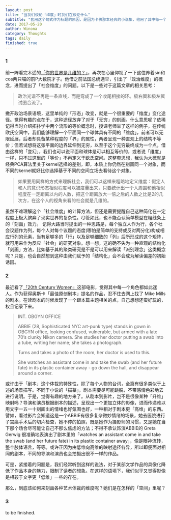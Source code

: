 ```yaml
---
layout: post
title: "当我们谈论「维度」时我们在谈论什么"
subtitle: "套用这个句式作为标题的原因，是因为卡佛那本经典的小说集，他用了其中每一个短篇反馈给了读者一个回答。所以，正好想借用这样的架构梳理一下自己对「维度」这个概念的理解。"
date: 2017-05-20
author: Winona
category: Thoughts
tags: daily
finished: true
---
```


### 1

前一阵看完木遥的[「你的世界是几维的？」](http://blog.farmostwood.net/846.html)，再次在心里仰视了一下这位养着sin和cos两只喵的前P大数院才子。他借之前法国总统选举，引出了「政治维度」的概念，进而提出了「社会维度」的问题。以下是一些对于这篇文章的相关思考：

> 政治光谱不再是一条直线，而是弯成了一个收尾相接的环。极右翼和极左翼试图合流了。

撇开政治场景语境，这里单纯的「形态」改变，就是一个很重要的「维度」变化途径。觉得有趣的点在于，这种途径放弃了对于「无穷」的刻画。什么意思呢？依稀记得当时介绍拓扑学中两个流形的等价概念时，授课老师举了这样的例子，在传统欧氏空间中，我们能够理解一个平面同一个球体具有不同的「维度」，前者可以无限延展，后者却具备某种程度的「界」的属性，两者呈现一种直观上的结构不等价；但若试想将这张平面的边界延伸到无穷，以至于这个无穷最终成为一个点，借由这样的「变幻」，我们也可以说平面和球体是可以相互等价的，或者说「维度」一样，只不过这里的「等价」不再定义于欧氏空间。这整套思想，我认为大概就是经典PCA算法里关于kernel选择的差别，即，本质上你仍然在刻画同一个对象，而不同的kernel就好比你选择基于不同的空间立场去看待这个对象。

> 如果要用同样的方式来理解社会，我们可以这样来粗略地定义维度：假定人和人的意识形态相似程度可以被度量出来，只要统计出一个人周围和他相似程度在一定距离以内的人数，把这个距离放大一倍之后的人数之比是2的几次方，在这个人的视角来看的社会就是几维的。

虽然不难理解这个「社会维度」的计算方法，但还是需要提醒自己这种简化在一定程度上极大摈弃了现实世界的复杂性。尽管如此，也不能否认简单模型在粗线条上的「刻画」效力。
记得大路当时提出的一种思路是，每个独立人作为行，各个社会议题作为列，每个人对每个议题的态度(哪怕是简单的支持或反对两分化)构成相应行列的元素，当有足够多的「行」以及足够细致的「列」后所形成的这个矩阵，就可用来作为反应「社会」的研究对象。想一想，这的确不失为一种直观的结构化「刻画」方法，比如基于其的聚类研究是不是可以用来解读「派别理念」这类概念呢？只是，也会自然想到这种由我们赋予的「结构化」会不会成为解读偏差的初始诱因。


### 2

最近看了[「20th Century Women」](https://www.rottentomatoes.com/m/20th_century_women/)这部电影，觉得其中每一个角色都如此迷人。作为获得奥斯卡「最佳原创剧本」提名的作品，忍不住去网上找了 Mike Mills 的剧本。在读剧本的时候发现了一个跟本篇主题相关的点，自己想想还蛮好玩的，权且记录下来。

> INT. OBGYN OFFICE
>
> ABBIE (28, Sophisticated NYC art-punk type) stands in gown in OBGYN office, looking confused, vulnerable, but armed with a late 70’s clunky Nikon camera. She studies her doctor putting a swab into a tube, writing her name; she takes a photograph.
>
> Turns and takes a photo of the room, her doctor is used to this.
>
> She watches an assistant come in and take the swab (and her future fate) in its plastic container away - go down the hall, and disappear around a corner.

或许由于「剧本」这个体裁的特殊性，除了每个人物的台词，全篇有很多类似于上述的场景描写。不同于小说的「描摹」，剧本需要尽可能跳脱，不带感情色彩地去进行说明。于是，觉得有趣的地方来了。从剧本到影片，岂不是很像某种「升维」映射吗？导演和演员根据剧本的描述，呈现出一个更加立体的影像，进而传递难以用文字一五一十刻画出的情绪也好氛围也好，一种相对于剧本更「高维」的东西。譬如，看过影片会知道这是一个ABBIE有很多复杂微妙情绪的场景，她去医院进行子宫癌手术后的切片检查，她不停的拍照，既是她作为摄影师的习惯，又是她在当下那个场合尽可能让自己不那么焦虑的方法；不得不承认饰演ABBIE的 Greta Gerwig 很准确地表演出了剧本里的「watches an assistant come in and take the swab (and her future fate) in its plastic container away」，像是眼神流转，整个肢体语言，等等。或许正因为由低维向高维的映射途径各异，所以即便面对相同的剧本，不同的导演和演员也会拍摄出很不一样的作品。

可是，紧接着的问题是，我们经常听到这样的说法，对于某部文学作品的具像化降低了作品本身的魅力，限制了读者的想象。在这样的语境下，我们似乎又觉得影像是相较于文字更「低维」一些的存在。

那么，到底该如何来刻画各种艺术体裁的维度呢？她们是在怎样的「空间」里呢？


### 3

to be finished.
